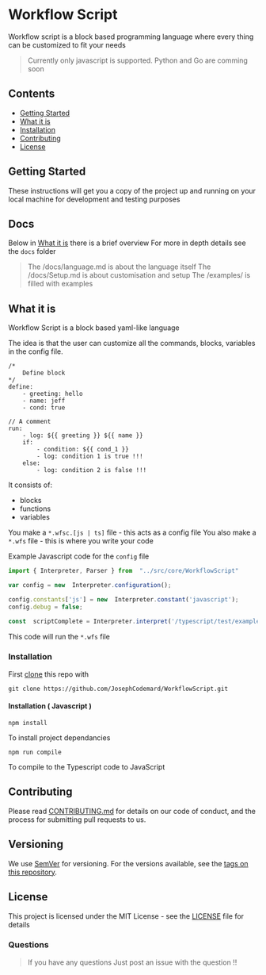 # Workflow Script

Workflow script is a block based programming language where every thing can be customized to fit your needs

> Currently only javascript is supported. Python and Go are comming soon

## Contents
- [Getting Started](#Getting-Started)
- [What it is](#What-it-is)
- [Installation](#Installation)
- [Contributing](#Contributing)
- [License](#License)

## Getting Started

These instructions will get you a copy of the project up and running on your local machine for development and testing purposes


## Docs

Below in [What it is](#What-it-is) there is a brief overview
For more in depth details see the `docs` folder
> The /docs/language.md is about the language itself
> The /docs/Setup.md is about customisation and setup
> The /examples/ is filled with examples

## What it is

Workflow Script is a block based yaml-like language

The idea is that the user can customize all the commands, blocks, variables in the config file.

```workflowscript
/*
	Define block
*/
define:
    - greeting: hello
    - name: jeff
	- cond: true

// A comment
run:
	- log: ${{ greeting }} ${{ name }}
    if:
        - condition: ${{ cond_1 }}
        - log: condition 1 is true !!!
    else:
        - log: condition 2 is false !!!
```

It consists of:
- blocks
- functions
- variables

You make a `*.wfsc.[js | ts]` file - this acts as a config file
You also make a `*.wfs` file - this is where you write your code

Example Javascript code for the `config` file

```Javascript
import { Interpreter, Parser } from  "../src/core/WorkflowScript"

var config = new  Interpreter.configuration();

config.constants['js'] = new  Interpreter.constant('javascript');
config.debug = false;

const  scriptComplete = Interpreter.interpret('/typescript/test/example.wfs', config)
```

This code will run the `*.wfs` file


### Installation

First [clone](https://github.com/JosephCodemard/Project-Manager/archive/master.zip) this repo with

```shell
git clone https://github.com/JosephCodemard/WorkflowScript.git
```


#### Installation ( Javascript )
 
```shell
npm install
```
To install project dependancies

```shell
npm run compile
```
To compile to the Typescript code to JavaScript


## Contributing

Please read [CONTRIBUTING.md](https://github.com/JosephCodemard/WorkflowScript/tree/master/CONTRIBUTING.md) for details on our code of conduct, and the process for submitting pull requests to us.

## Versioning

We use [SemVer](http://semver.org/) for versioning. For the versions available, see the [tags on this repository](https://github.com/JosephCodemard/WorkflowScript/tags). 

## License

This project is licensed under the MIT License - see the [LICENSE](https://github.com/JosephCodemard/WorkflowScript/blob/master/LICENSE) file for details


### Questions
> If you have any questions Just post an issue with the question !!